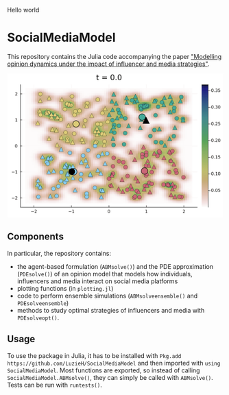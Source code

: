 Hello world

# SocialMediaModel

This repository contains the Julia code accompanying the paper 
["Modelling opinion dynamics under the impact of influencer and media strategies"](https://arxiv.org/abs/2301.13661). 

![](https://github.com/LuzieH/SocialMediaModel/blob/master/img/abm_single_4inf.gif)


## Components
In particular, the repository contains: 
- the agent-based formulation (`ABMsolve()`) and the PDE approximation (`PDEsolve()`) of an opinion model that models how individuals, influencers and media interact on social media platforms
- plotting functions (in `plotting.jl`)
- code to perform ensemble simulations (`ABMsolveensemble()` and `PDEsolveensemble`)
- methods to study optimal strategies of influencers and media with `PDEsolveopt()`. 


## Usage
To use the package in Julia, it has to be installed with
`Pkg.add https://github.com/LuzieH/SocialMediaModel`
and then imported with `using SocialMediaModel`. 
Most functions are exported, so instead of calling `SocialMediaModel.ABMsolve()`, they can simply be called with `ABMsolve()`. 
Tests can be run with `runtests()`. 
